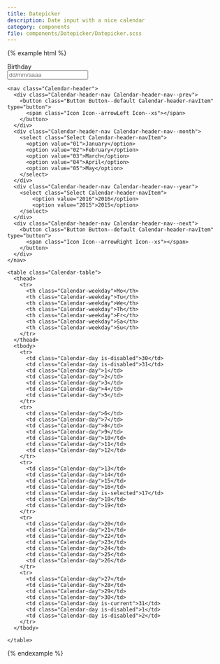 ```yaml
---
title: Datepicker
description: Date input with a nice calendar
category: components
file: components/Datepicker/Datepicker.scss
---
```


{% example html %}

<div class="FormGroup FormGroup--floatingLabel Datepicker is-open">
  <label class="Label" for="birthday">Birthday</label>
  <div class="InputGroup">
    <input type="mail" class="Datepicker-input Input InputGroup-input" placeholder="dd/mm/aaaa" id="birthday" />
    <span class="InputGroup-context">
      <span class="Icon Icon--calendar"></span>
    </span>
  </div>
  <div class='Calendar Datepicker-calendar'>

    <nav class="Calendar-header">
      <div class="Calendar-header-nav Calendar-header-nav--prev">
        <button class="Button Button--default Calendar-header-navItem" type="button">
          <span class="Icon Icon--arrowLeft Icon--xs"></span>
        </button>
      </div>
      <div class="Calendar-header-nav Calendar-header-nav--month">
        <select class="Select Calendar-header-navItem">
          <option value="01">January</option>
          <option value="02">February</option>
          <option value="03">March</option>
          <option value="04">April</option>
          <option value="05">May</option>
        </select>
      </div>
      <div class="Calendar-header-nav Calendar-header-nav--year">
        <select class="Select Calendar-header-navItem">
            <option value="2016">2016</option>
            <option value="2015">2015</option>
        </select>
      </div>
      <div class="Calendar-header-nav Calendar-header-nav--next">
        <button class="Button Button--default Calendar-header-navItem" type="button">
          <span class="Icon Icon--arrowRight Icon--xs"></span>
        </button>
      </div>
    </nav>

    <table class="Calendar-table">
      <thead>
        <tr>
          <th class="Calendar-weekday">Mo</th>
          <th class="Calendar-weekday">Tu</th>
          <th class="Calendar-weekday">We</th>
          <th class="Calendar-weekday">Th</th>
          <th class="Calendar-weekday">Fr</th>
          <th class="Calendar-weekday">Sa</th>
          <th class="Calendar-weekday">Su</th>
        </tr>
      </thead>
      <tbody>
        <tr>
          <td class="Calendar-day is-disabled">30</td>
          <td class="Calendar-day is-disabled">31</td>
          <td class="Calendar-day">1</td>
          <td class="Calendar-day">2</td>
          <td class="Calendar-day">3</td>
          <td class="Calendar-day">4</td>
          <td class="Calendar-day">5</td>
        </tr>
        <tr>
          <td class="Calendar-day">6</td>
          <td class="Calendar-day">7</td>
          <td class="Calendar-day">8</td>
          <td class="Calendar-day">9</td>
          <td class="Calendar-day">10</td>
          <td class="Calendar-day">11</td>
          <td class="Calendar-day">12</td>
        </tr>
        <tr>
          <td class="Calendar-day">13</td>
          <td class="Calendar-day">14</td>
          <td class="Calendar-day">15</td>
          <td class="Calendar-day">16</td>
          <td class="Calendar-day is-selected">17</td>
          <td class="Calendar-day">18</td>
          <td class="Calendar-day">19</td>
        </tr>
        <tr>
          <td class="Calendar-day">20</td>
          <td class="Calendar-day">21</td>
          <td class="Calendar-day">22</td>
          <td class="Calendar-day">23</td>
          <td class="Calendar-day">24</td>
          <td class="Calendar-day">25</td>
          <td class="Calendar-day">26</td>
        </tr>
        <tr>
          <td class="Calendar-day">27</td>
          <td class="Calendar-day">28</td>
          <td class="Calendar-day">29</td>
          <td class="Calendar-day">30</td>
          <td class="Calendar-day is-current">31</td>
          <td class="Calendar-day is-disabled">1</td>
          <td class="Calendar-day is-disabled">2</td>
        </tr>
      </tbody>

    </table>
  </div>
</div>

{% endexample %}

